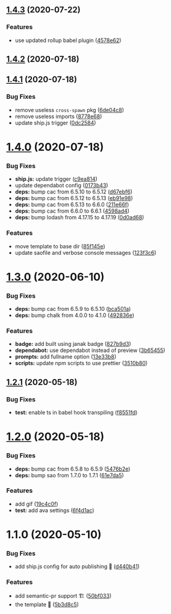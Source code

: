 ## [1.4.3](https://github.com/vinayakkulkarni/janak/compare/v1.4.2...v1.4.3) (2020-07-22)


### Features

* use updated rollup babel plugin ([4578e62](https://github.com/vinayakkulkarni/janak/commit/4578e62c5e72140cfb306cb5740f71ec896ca5a2))



## [1.4.2](https://github.com/vinayakkulkarni/janak/compare/v1.4.1...v1.4.2) (2020-07-18)



## [1.4.1](https://github.com/vinayakkulkarni/janak/compare/v1.3.0...v1.4.1) (2020-07-18)


### Bug Fixes

* remove useless `cross-spawn` pkg ([6de04c8](https://github.com/vinayakkulkarni/janak/commit/6de04c8be617578823f5150c24bd7183459eaa05))
* remove useless imports ([8778e68](https://github.com/vinayakkulkarni/janak/commit/8778e6824fe95c88f9f4adad9e29e740c5e1f6ea))
* update ship.js trigger ([0dc2584](https://github.com/vinayakkulkarni/janak/commit/0dc258485edf8f107c7852dbf414d91fcc633dc6))



# [1.4.0](https://github.com/vinayakkulkarni/janak/compare/v1.3.0...v1.4.0) (2020-07-18)


### Bug Fixes

* **ship.js:** update trigger ([c9ea814](https://github.com/vinayakkulkarni/janak/commit/c9ea81422803d7c549096f9ad79f6cdb53406dd0))
* update dependabot config ([0173b43](https://github.com/vinayakkulkarni/janak/commit/0173b4346cd6cc80b4796f0da3d7bf4b5c1d09dc))
* **deps:** bump cac from 6.5.10 to 6.5.12 ([d67ebf6](https://github.com/vinayakkulkarni/janak/commit/d67ebf6cc8f394f2199a4cbfcfb97291396fec21))
* **deps:** bump cac from 6.5.12 to 6.5.13 ([eb91e98](https://github.com/vinayakkulkarni/janak/commit/eb91e982aec079aeba6a8deee8c4d08d0638d5e1))
* **deps:** bump cac from 6.5.13 to 6.6.0 ([211e66f](https://github.com/vinayakkulkarni/janak/commit/211e66fd21082fc07424c45a496821e04d45dbe8))
* **deps:** bump cac from 6.6.0 to 6.6.1 ([4598ad4](https://github.com/vinayakkulkarni/janak/commit/4598ad419a9be1e8fbba5a7add3e09585b60d0aa))
* **deps:** bump lodash from 4.17.15 to 4.17.19 ([0d0ad68](https://github.com/vinayakkulkarni/janak/commit/0d0ad6890f5f26e947898ee9f5768c22b3eb6972))


### Features

* move template to base dir ([85f145e](https://github.com/vinayakkulkarni/janak/commit/85f145e11f2e5226797af7d6c924f0658fa328a4))
* update saofile and verbose console messages ([123f3c6](https://github.com/vinayakkulkarni/janak/commit/123f3c6a36d4c6d26529c0f788375265800234c5))



<a name="1.3.0"></a>
# [1.3.0](https://github.com/vinayakkulkarni/janak/compare/v1.2.1...v1.3.0) (2020-06-10)


### Bug Fixes

* **deps:** bump cac from 6.5.9 to 6.5.10 ([bca501a](https://github.com/vinayakkulkarni/janak/commit/bca501a))
* **deps:** bump chalk from 4.0.0 to 4.1.0 ([492836e](https://github.com/vinayakkulkarni/janak/commit/492836e))


### Features

* **badge:** add built using janak badge ([827b9d3](https://github.com/vinayakkulkarni/janak/commit/827b9d3))
* **dependabot:** use dependabot instead of preview ([3b65455](https://github.com/vinayakkulkarni/janak/commit/3b65455))
* **prompts:** add fullname option ([13e33b8](https://github.com/vinayakkulkarni/janak/commit/13e33b8))
* **scripts:** update npm scripts to use prettier ([3510b80](https://github.com/vinayakkulkarni/janak/commit/3510b80))



<a name="1.2.1"></a>
## [1.2.1](https://github.com/vinayakkulkarni/janak/compare/v1.2.0...v1.2.1) (2020-05-18)


### Bug Fixes

* **test:** enable ts in babel hook transpiling ([f8551fd](https://github.com/vinayakkulkarni/janak/commit/f8551fd))



<a name="1.2.0"></a>
# [1.2.0](https://github.com/vinayakkulkarni/janak/compare/v1.1.0...v1.2.0) (2020-05-18)


### Bug Fixes

* **deps:** bump cac from 6.5.8 to 6.5.9 ([5476b2e](https://github.com/vinayakkulkarni/janak/commit/5476b2e))
* **deps:** bump sao from 1.7.0 to 1.7.1 ([61e7da5](https://github.com/vinayakkulkarni/janak/commit/61e7da5))


### Features

* add gif ([19c4c0f](https://github.com/vinayakkulkarni/janak/commit/19c4c0f))
* **test:** add ava settings ([6f4d1ac](https://github.com/vinayakkulkarni/janak/commit/6f4d1ac))



<a name="1.1.0"></a>
# 1.1.0 (2020-05-10)


### Bug Fixes

* add ship.js config for auto publishing 🤖 ([d440b41](https://github.com/vinayakkulkarni/janak/commit/d440b41))


### Features

* add semantic-pr support 🏗 ([50bf033](https://github.com/vinayakkulkarni/janak/commit/50bf033))
* the template 🔌 ([5b3d8c5](https://github.com/vinayakkulkarni/janak/commit/5b3d8c5))



